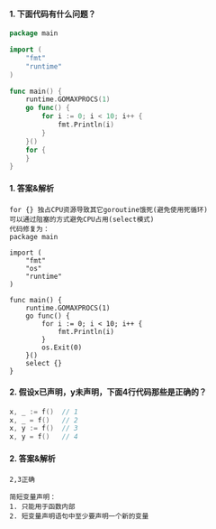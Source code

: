 #### 1. 下面代码有什么问题？

```go
package main

import (
	"fmt"
	"runtime"
)

func main() {
	runtime.GOMAXPROCS(1)
	go func() {
		for i := 0; i < 10; i++ {
			fmt.Println(i)
		}
	}()
	for {
	}
}
```

#### 1. 答案&解析

```text
for {} 独占CPU资源导致其它goroutine饿死(避免使用死循环)
可以通过阻塞的方式避免CPU占用(select模式)
代码修复为：
package main

import (
	"fmt"
	"os"
	"runtime"
)

func main() {
	runtime.GOMAXPROCS(1)
	go func() {
		for i := 0; i < 10; i++ {
			fmt.Println(i)
		}
		os.Exit(0)
	}()
	select {}
}
```

#### 2. 假设x已声明，y未声明，下面4行代码那些是正确的？

```go
x, _ := f()  // 1
x, _ = f()   // 2
x, y := f()  // 3
x, y = f()   // 4
```

#### 2. 答案&解析

```text
2,3正确

简短变量声明：
1. 只能用于函数内部
2. 短变量声明语句中至少要声明一个新的变量
```
